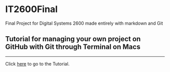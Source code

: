 # IT2600Final
Final Project for Digital Systems 2600 made entirely with markdown and Git
## Tutorial for managing your own project on GitHub with Git through Terminal on Macs
---

Click [here](https://github.com/byu26/IT2600Final/blob/master/gittutorial.md) to go to the Tutorial. 

